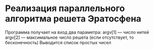 # Реализация параллельного алгоритма решета Эратосфена

Программа получает на вход два параметра:
argv[1] — число нитей
argv[2] — максимальное число решета (если отсутствует, то бесконечность)
Выводится список простых чисел
